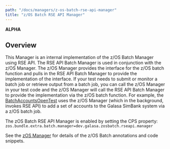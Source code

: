 ```yaml
---
path: "/docs/managers/z-os-batch-rse-api-manager"
title: "z/OS Batch RSE API Manager"
---
```


**ALPHA**

## Overview
This Manager is an internal implementation of the z/OS Batch Manager using RSE API. The RSE API Batch Manager is used in conjunction with the z/OS Manager. The z/OS Manager provides the interface for the z/OS batch function and pulls in the RSE API Batch Manager to provide the implementation of the interface. If your test needs to submit or monitor a batch job or retrieve output from a batch job, you can call the z/OS Manager in your test code and the z/OS Manager will call the RSE API Batch Manager to provide the implementation via the z/OS batch  function. For example, the <a href="/docs/running-simbank-tests/batch-accounts-open-test">BatchAccountsOpenTest</a>  uses the z/OS Manager (which in the background, invokes RSE API) to add a set of accounts to the Galasa SimBank  system via a z/OS batch job.  <p> The zOS Batch RSE API Manager is enabled by setting the CPS property: <code>zos.bundle.extra.batch.manager=dev.galasa.zosbatch.rseapi.manager</code>  <p> See the <a href="/docs/managers/zos-manager">zOS Manager</a> for details of the z/OS Batch annotations and code snippets.





